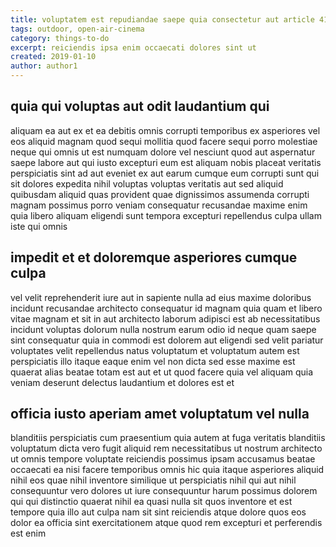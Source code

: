 ```yaml
---
title: voluptatem est repudiandae saepe quia consectetur aut article 4125
tags: outdoor, open-air-cinema
category: things-to-do
excerpt: reiciendis ipsa enim occaecati dolores sint ut
created: 2019-01-10
author: author1
---
```


## quia qui voluptas aut odit laudantium qui

aliquam ea aut ex et ea debitis omnis corrupti temporibus ex asperiores vel eos aliquid magnam quod sequi mollitia quod facere sequi porro molestiae neque qui omnis ut est numquam dolore vel nesciunt quod aut aspernatur saepe labore aut qui iusto excepturi eum est aliquam nobis placeat veritatis perspiciatis sint ad aut eveniet ex aut earum cumque eum corrupti sunt qui sit dolores expedita nihil voluptas voluptas veritatis aut sed aliquid quibusdam aliquid quas provident quae dignissimos assumenda corrupti magnam possimus porro veniam consequatur recusandae maxime enim quia libero aliquam eligendi sunt tempora excepturi repellendus culpa ullam iste qui omnis

## impedit et et doloremque asperiores cumque culpa

vel velit reprehenderit iure aut in sapiente nulla ad eius maxime doloribus incidunt recusandae architecto consequatur id magnam quia quam et libero vitae magnam et sit in aut architecto laborum adipisci est ab necessitatibus incidunt voluptas dolorum nulla nostrum earum odio id neque quam saepe sint consequatur quia in commodi est dolorem aut eligendi sed velit pariatur voluptates velit repellendus natus voluptatum et voluptatum autem est perspiciatis illo itaque eaque enim vel non dicta sed esse maxime est quaerat alias beatae totam est aut et ut quod facere quia vel aliquam quia veniam deserunt delectus laudantium et dolores est et

## officia iusto aperiam amet voluptatum vel nulla

blanditiis perspiciatis cum praesentium quia autem at fuga veritatis blanditiis voluptatum dicta vero fugit aliquid rem necessitatibus ut nostrum architecto ut omnis tempore voluptate reiciendis possimus ipsam accusamus beatae occaecati ea nisi facere temporibus omnis hic quia itaque asperiores aliquid nihil eos quae nihil inventore similique ut perspiciatis nihil qui aut nihil consequuntur vero dolores ut iure consequuntur harum possimus dolorem qui qui distinctio quaerat nihil ea quasi nulla sit quos inventore et est tempore quia illo aut culpa nam sit sint reiciendis atque dolore quos eos dolor ea officia sint exercitationem atque quod rem excepturi et perferendis est enim
